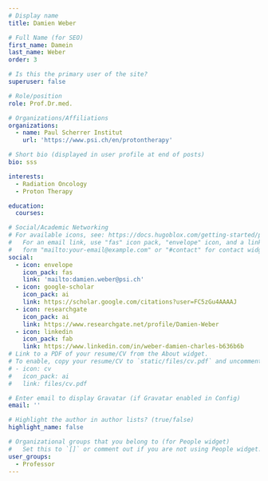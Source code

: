 ```yaml
---
# Display name
title: Damien Weber

# Full Name (for SEO)
first_name: Damein
last_name: Weber
order: 3

# Is this the primary user of the site?
superuser: false

# Role/position
role: Prof.Dr.med.

# Organizations/Affiliations
organizations:
  - name: Paul Scherrer Institut
    url: 'https://www.psi.ch/en/protontherapy'

# Short bio (displayed in user profile at end of posts)
bio: sss

interests:
  - Radiation Oncology
  - Proton Therapy

education:
  courses:

# Social/Academic Networking
# For available icons, see: https://docs.hugoblox.com/getting-started/page-builder/#icons
#   For an email link, use "fas" icon pack, "envelope" icon, and a link in the
#   form "mailto:your-email@example.com" or "#contact" for contact widget.
social:
  - icon: envelope
    icon_pack: fas
    link: 'mailto:damien.weber@psi.ch'
  - icon: google-scholar
    icon_pack: ai
    link: https://scholar.google.com/citations?user=FC5zGu4AAAAJ
  - icon: researchgate
    icon_pack: ai
    link: https://www.researchgate.net/profile/Damien-Weber
  - icon: linkedin
    icon_pack: fab
    link: https://www.linkedin.com/in/weber-damien-charles-b636b6b
# Link to a PDF of your resume/CV from the About widget.
# To enable, copy your resume/CV to `static/files/cv.pdf` and uncomment the lines below.
# - icon: cv
#   icon_pack: ai
#   link: files/cv.pdf

# Enter email to display Gravatar (if Gravatar enabled in Config)
email: ''

# Highlight the author in author lists? (true/false)
highlight_name: false

# Organizational groups that you belong to (for People widget)
#   Set this to `[]` or comment out if you are not using People widget.
user_groups:
  - Professor
---
```

